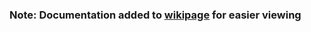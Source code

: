 ### Note: Documentation added to [wikipage](https://github.com/cmsc-vcu/project-a-group-8/wiki) for easier viewing
